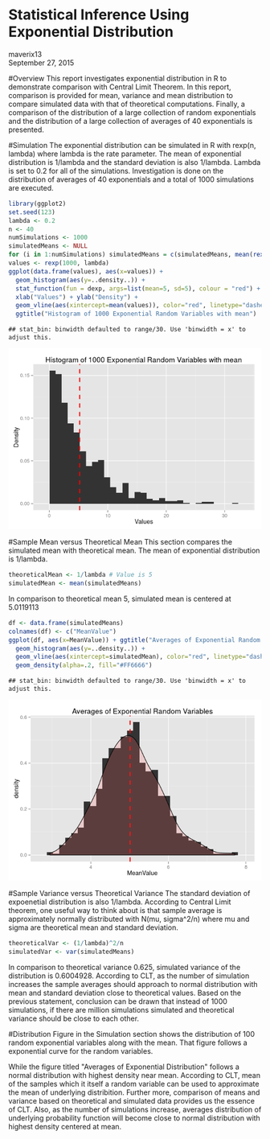 # Statistical Inference Using Exponential Distribution
maverix13  
September 27, 2015  

#Overview 
This report investigates exponential distribution in R to demonstrate comparison with Central Limit Theorem. In this report, comparison is provided for mean, variance and mean distribution to compare simulated data with that of theoretical computations. Finally, a comparison of the distribution of a large collection of random exponentials and the distribution of a large collection of averages of 40 exponentials is presented.

#Simulation
The exponential distribution can be simulated in R with rexp(n, lambda) where lambda is the rate parameter. The mean of exponential distribution is 1/lambda and the standard deviation is also 1/lambda. Lambda is set to  0.2 for all of the simulations. Investigation is done on the distribution of averages of 40 exponentials and a total of 1000 simulations are executed.


```r
library(ggplot2)
set.seed(123)
lambda <- 0.2
n <- 40
numSimulations <- 1000
simulatedMeans <- NULL
for (i in 1:numSimulations) simulatedMeans = c(simulatedMeans, mean(rexp(40, lambda)))
values <- rexp(1000, lambda)
ggplot(data.frame(values), aes(x=values)) +
  geom_histogram(aes(y=..density..)) +
  stat_function(fun = dexp, args=list(mean=5, sd=5), colour = "red") +
  xlab("Values") + ylab("Density") +
  geom_vline(aes(xintercept=mean(values)), color="red", linetype="dashed", size=1) +
  ggtitle("Histogram of 1000 Exponential Random Variables with mean")
```

```
## stat_bin: binwidth defaulted to range/30. Use 'binwidth = x' to adjust this.
```

![](siproj1_files/figure-html/unnamed-chunk-1-1.png) 

#Sample Mean versus Theoretical Mean
This section compares the simulated mean with theoretical mean. The mean of exponential distribution is 1/lambda.


```r
theoreticalMean <- 1/lambda # Value is 5
simulatedMean <- mean(simulatedMeans)
```
In comparison to theoretical mean 5, simulated mean is centered at 5.0119113


```r
df <- data.frame(simulatedMeans)
colnames(df) <- c("MeanValue")
ggplot(df, aes(x=MeanValue)) + ggtitle("Averages of Exponential Random Variables") +
  geom_histogram(aes(y=..density..)) + 
  geom_vline(aes(xintercept=simulatedMean), color="red", linetype="dashed", size=1) +
  geom_density(alpha=.2, fill="#FF6666")
```

```
## stat_bin: binwidth defaulted to range/30. Use 'binwidth = x' to adjust this.
```

![](siproj1_files/figure-html/unnamed-chunk-3-1.png) 

#Sample Variance versus Theoretical Variance
The standard deviation of expoenetial distribution is also 1/lambda.
According to Central Limit theorem, one useful way to think about is that sample average is approximately normally distributed with N(mu, sigma^2/n) where mu and sigma are theoretical mean and standard deviation.

```r
theoreticalVar <- (1/lambda)^2/n
simulatedVar <- var(simulatedMeans)
```

In comparison to theoretical variance 0.625, simulated variance of the distribution is 0.6004928.
According to CLT, as the number of simulation increases the sample averages should approach to normal distribution with mean and standard deviation close to theoretical values. Based on the previous statement, conclusion can be drawn that instead of 1000 simulations, if there are million simulations simulated and theoretical variance should be close to each other.

#Distribution
Figure in the Simulation section shows the distribution of 100 random exponential variables along with the mean. That figure follows a exponential curve for the random variables. 

While the figure titled "Averages of Exponential Distribution" follows a normal distribution with highest density near mean. According to CLT, mean of the samples which it itself a random variable can be used to approximate the mean of underlying distribition. Further more, comparison of means and variance based on theoretical and simulated data provides us the essence of CLT. Also, as the number of simulations increase, averages distribution of underlying probability function will become close to normal distribution with highest density centered at mean. 
